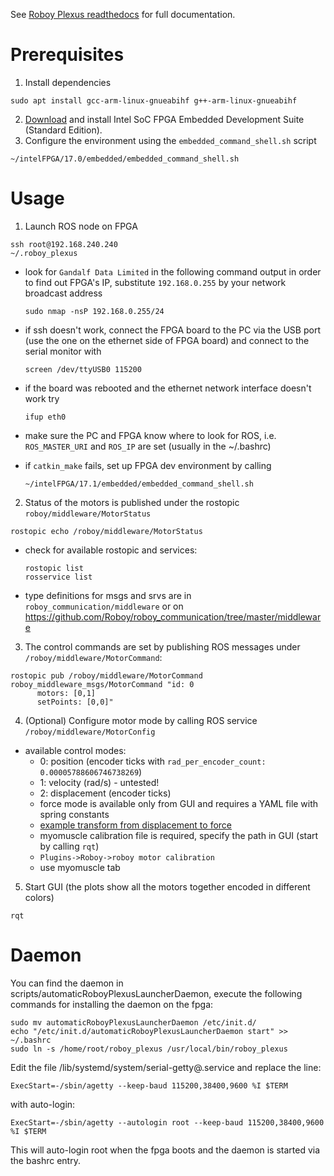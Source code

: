 See [Roboy Plexus readthedocs](https://roboy-plexus.readthedocs.io/en) for full documentation.

# Prerequisites
1. Install dependencies
```
sudo apt install gcc-arm-linux-gnueabihf g++-arm-linux-gnueabihf 
```

2. [Download](https://dl.altera.com/soceds/) and install Intel SoC FPGA Embedded Development Suite (Standard Edition).
3. Configure the environment using the `embedded_command_shell.sh` script
```
~/intelFPGA/17.0/embedded/embedded_command_shell.sh
```

# Usage
1. Launch ROS node on FPGA

  ```
  ssh root@192.168.240.240
  ~/.roboy_plexus
  ```
* look for `Gandalf Data Limited` in the following command output in order to find out FPGA's IP, substitute `192.168.0.255` by your network broadcast address
  ```
  sudo nmap -nsP 192.168.0.255/24
  ```
* if ssh doesn't work, connect the FPGA board to the PC via the USB port (use the one on the ethernet side of FPGA board) and connect to the serial monitor with
  ```
  screen /dev/ttyUSB0 115200
  ```
* if the board was rebooted and the ethernet network interface doesn't work try
  ```
  ifup eth0
  ```

* make sure the PC and FPGA know where to look for ROS, i.e. `ROS_MASTER_URI` and `ROS_IP` are set (usually in the ~/.bashrc)

* if `catkin_make` fails, set up FPGA dev environment by calling
  ```
  ~/intelFPGA/17.1/embedded/embedded_command_shell.sh
  ```
  
  

2. Status of the motors is published under the rostopic `roboy/middleware/MotorStatus`
  ``` 
  rostopic echo /roboy/middleware/MotorStatus
  ```

* check for available rostopic and services:
  ``` 
  rostopic list
  rosservice list
  ```

* type definitions for msgs and srvs are in `roboy_communication/middleware` or on https://github.com/Roboy/roboy_communication/tree/master/middleware

3. The control commands are set by publishing ROS messages under `/roboy/middleware/MotorCommand`:
  ```  
  rostopic pub /roboy/middleware/MotorCommand roboy_middleware_msgs/MotorCommand "id: 0 
		motors: [0,1]
		setPoints: [0,0]"
  ```

4. (Optional) Configure motor mode by calling ROS service `/roboy/middleware/MotorConfig`
* available control modes:
	* 0: position (encoder ticks with `rad_per_encoder_count: 0.00005788606746738269`)
	* 1: velocity (rad/s) - untested!
	* 2: displacement (encoder ticks)
	* force mode is available only from GUI and requires a YAML file with spring constants 
	* [example transform from displacement to force](https://github.com/Roboy/roboy_rqt_plugins/blob/67975a98dddd83cdcb4ce4571191d6eeab046822/roboy_motor_command/src/roboy_motor_command.cpp#L125)
	* myomuscle calibration file is required, specify the path in GUI (start by calling `rqt`)
	* `Plugins->Roboy->roboy motor calibration`
	* use myomuscle tab

5. Start GUI (the plots show all the motors together encoded in different colors) 
  ```
  rqt
  ```
# Daemon
You can find the daemon in scripts/automaticRoboyPlexusLauncherDaemon, execute the following commands for installing the daemon on the fpga:
```
sudo mv automaticRoboyPlexusLauncherDaemon /etc/init.d/
echo "/etc/init.d/automaticRoboyPlexusLauncherDaemon start" >> ~/.bashrc
sudo ln -s /home/root/roboy_plexus /usr/local/bin/roboy_plexus 
```
Edit the file /lib/systemd/system/serial-getty@.service and replace the line:
```
ExecStart=-/sbin/agetty --keep-baud 115200,38400,9600 %I $TERM
```
with auto-login:
```
ExecStart=-/sbin/agetty --autologin root --keep-baud 115200,38400,9600 %I $TERM
```
This will auto-login root when the fpga boots and the daemon is started via the bashrc entry.
